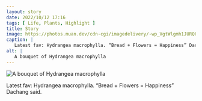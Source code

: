 ```yaml
---
layout: story
date: 2022/10/12 17:16
tags: [ Life, Plants, Highlight ]
title: Story
image: https://photos.muan.dev/cdn-cgi/imagedelivery/-wp_VgtWlgmh1JURQ8t1mg/1097a28f-4944-4e0e-157a-f6fae587c900/public
caption: |
   Latest fav: Hydrangea macrophylla. “Bread + Flowers = Happiness” Dachang said.
alt: |
   A bouquet of Hydrangea macrophylla
---
```


![A bouquet of Hydrangea macrophylla](https://photos.muan.dev/cdn-cgi/imagedelivery/-wp_VgtWlgmh1JURQ8t1mg/1097a28f-4944-4e0e-157a-f6fae587c900/public)

Latest fav: Hydrangea macrophylla. “Bread + Flowers = Happiness” Dachang said.
